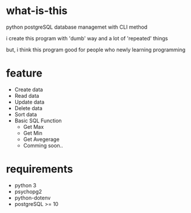 # what-is-this

python postgreSQL database managemet with CLI method

i create this program with 'dumb' way and a lot of 'repeated' things

but, i think this program good for people who newly learning programming

# feature 

* Create data
* Read data
* Update data
* Delete data 
* Sort data
* Basic SQL Function
    * Get Max
    * Get Min
    * Get Avegerage
    * Comming soon..

# requirements

* python 3
* psychopg2
* python-dotenv
* postgreSQL >= 10


